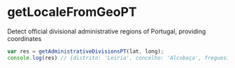 # getLocaleFromGeoPT

Detect official divisional administrative regions of Portugal, providing coordinates

```js
var res = getAdministrativeDivisionsPT(lat, long);
console.log(res) // {distrito: 'Leiria', concelho: 'Alcobaça', freguesia: 'Cós'}
```
